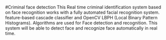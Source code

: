 #Criminal face detection
This Real time criminal identification 
system based on face recognition works with a fully automated facial recognition system.
feature-based cascade classifier and OpenCV LBPH (Local Binary Pattern Histograms). 
Algorithms are used for Face detection and recognition. This system will be able to detect face 
and recognize face automatically in real time.
